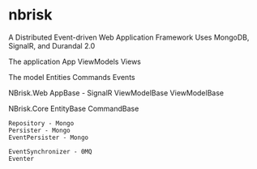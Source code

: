nbrisk
======

A Distributed Event-driven Web Application Framework 
Uses MongoDB, SignalR, and Durandal 2.0

The application
	App
	ViewModels
	Views

The model
	Entities
	Commands
	Events

NBrisk.Web
	AppBase - SignalR
	 ViewModelBase 
	ViewModelBase

NBrisk.Core
	EntityBase
	CommandBase

	Repository - Mongo
	Persister - Mongo
	EventPersister - Mongo

	EventSynchronizer - 0MQ
	Eventer